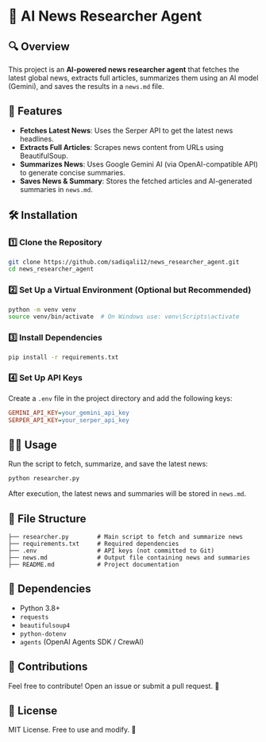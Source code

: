 # 📢 AI News Researcher Agent

## 🔍 Overview
This project is an **AI-powered news researcher agent** that fetches the latest global news, extracts full articles, summarizes them using an AI model (Gemini), and saves the results in a `news.md` file.

## 🚀 Features
- **Fetches Latest News**: Uses the Serper API to get the latest news headlines.
- **Extracts Full Articles**: Scrapes news content from URLs using BeautifulSoup.
- **Summarizes News**: Uses Google Gemini AI (via OpenAI-compatible API) to generate concise summaries.
- **Saves News & Summary**: Stores the fetched articles and AI-generated summaries in `news.md`.

## 🛠️ Installation
### 1️⃣ Clone the Repository
```sh
git clone https://github.com/sadiqali12/news_researcher_agent.git
cd news_researcher_agent
```

### 2️⃣ Set Up a Virtual Environment (Optional but Recommended)
```sh
python -m venv venv
source venv/bin/activate  # On Windows use: venv\Scripts\activate
```

### 3️⃣ Install Dependencies
```sh
pip install -r requirements.txt
```

### 4️⃣ Set Up API Keys
Create a `.env` file in the project directory and add the following keys:
```ini
GEMINI_API_KEY=your_gemini_api_key
SERPER_API_KEY=your_serper_api_key
```

## 🏃‍♂️ Usage
Run the script to fetch, summarize, and save the latest news:
```sh
python researcher.py
```

After execution, the latest news and summaries will be stored in `news.md`.

## 📄 File Structure
```
├── researcher.py        # Main script to fetch and summarize news
├── requirements.txt     # Required dependencies
├── .env                 # API keys (not committed to Git)
├── news.md              # Output file containing news and summaries
├── README.md            # Project documentation
```

## 📝 Dependencies
- Python 3.8+
- `requests`
- `beautifulsoup4`
- `python-dotenv`
- `agents` (OpenAI Agents SDK / CrewAI)

## 🌟 Contributions
Feel free to contribute! Open an issue or submit a pull request. 🚀

## 📜 License
MIT License. Free to use and modify. 🎉


